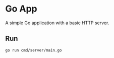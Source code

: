 # Go App

A simple Go application with a basic HTTP server.

## Run

```sh
go run cmd/server/main.go
```